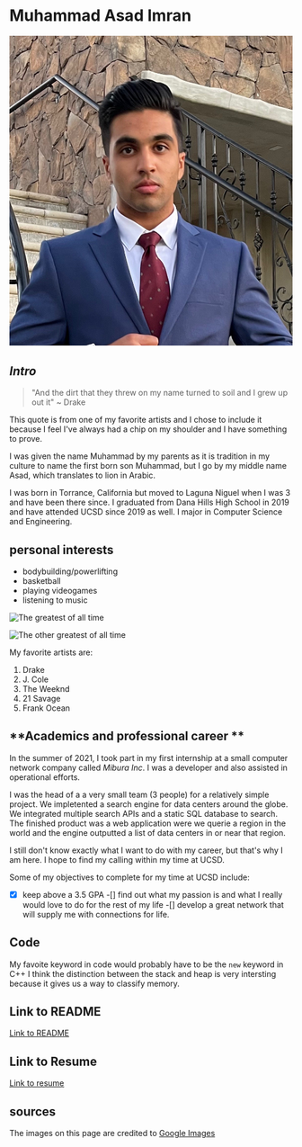 # **Muhammad Asad Imran**
![Link to README](/IMG_0719.jpg)


## *Intro*
> "And the dirt that they threw on my name turned to soil and I grew up out it" ~ Drake
 
 This quote is from one of my favorite artists and I chose to include it because I feel I've always had a chip on my shoulder and I have something to prove. 

 I was given the name Muhammad by my parents as it is tradition in my culture to name the first born son Muhammad, but I go by my middle name Asad, which translates to lion in Arabic. 

 I was born in Torrance, California but moved to Laguna Niguel when I was 3 and have been there since. I graduated from Dana Hills High School in 2019 and have attended UCSD since 2019 as well. I major in Computer Science and Engineering. 

 ## **personal interests**

- bodybuilding/powerlifting
- basketball
- playing videogames
- listening to music

![The greatest of all time](https://www.muscleandfitness.com/wp-content/uploads/2015/09/arnold-benching.jpg?w=940&h=529&crop=1&quality=86&strip=all)

![The other greatest of all time](https://www.bostonherald.com/wp-content/uploads/2020/02/kobe4.jpg?w=605)


My favorite artists are: 
1. Drake
2. J. Cole
3. The Weeknd
4. 21 Savage
5. Frank Ocean 


## **Academics and professional career **
In the summer of 2021, I took part in my first internship at a small computer network company called *Mibura Inc*. I was a developer and also assisted in operational efforts. 

I was the head of a a very small team (3 people) for a relatively simple project. We impletented a search engine for data centers around the globe. We integrated multiple search APIs and a static SQL database to search. The finished product was a web application were we querie a region in the world and the engine outputted a list of data centers in or near that region. 

I still don't know exactly what I want to do with my career, but that's why I am here. I hope to find my calling within my time at UCSD. 

Some of my objectives to complete for my time at UCSD include: 
-[x] keep above a 3.5 GPA
-[] find out what my passion is and what I really would love to do for the rest of my life
-[] develop a great network that will supply me with connections for life. 


## **Code**
My favoite keyword in code would probably have to be the `new` keyword in C++
I think the distinction between the stack and heap is very intersting because it gives us a way to classify memory. 

## Link to **README**
[Link to README](/README.md)

## Link to **Resume**
[Link to resume](/MuhammadAsadImranResume.pdf)

## **sources**
The images on this page are credited to [Google Images](https://www.google.com/imghp?hl=en)


